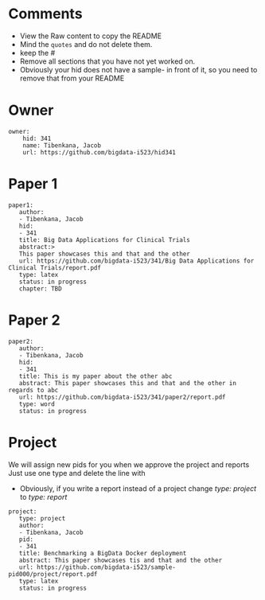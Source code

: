 # Comments

* View the Raw content to copy the README
* Mind the ```quotes``` and do not  delete them.
* keep the #
* Remove all sections that you have not yet worked on. 
* Obviously your hid does not have a sample- in front of it, so you need to remove that from your README

# Owner

```
owner:
    hid: 341
    name: Tibenkana, Jacob
    url: https://github.com/bigdata-i523/hid341
```

# Paper 1

```
paper1:
   author: 
   - Tibenkana, Jacob
   hid:
   - 341
   title: Big Data Applications for Clinical Trials
   abstract:>
   This paper showcases this and that and the other
   url: https://github.com/bigdata-i523/341/Big Data Applications for Clinical Trials/report.pdf
   type: latex
   status: in progress
   chapter: TBD
```
   
# Paper 2

```
paper2:
   author: 
   - Tibenkana, Jacob
   hid:
   - 341
   title: This is my paper about the other abc
   abstract: This paper showcases this and that and the other in regards to abc
   url: https://github.com/bigdata-i523/341/paper2/report.pdf   
   type: word
   status: in progress
```

# Project 

We will assign new pids for you when we approve the project and reports   
Just use one type and delete the line with 

* Obviously, if you write a report instead of a project change *type: project* to *type: report*

```
project:
   type: project
   author: 
   - Tibenkana, Jacob 
   pid:
   - 341
   title: Benchmarking a BigData Docker deployment
   abstract: This paper showcases tis and that and the other 
   url: https://github.com/bigdata-i523/sample-pid000/project/report.pdf
   type: latex
   status: in progress
```
  
